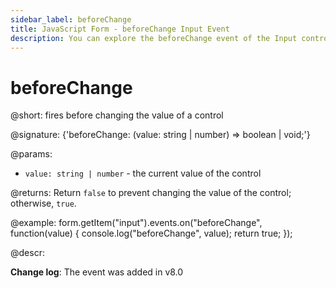 ```yaml
---
sidebar_label: beforeChange
title: JavaScript Form - beforeChange Input Event 
description: You can explore the beforeChange event of the Input control of Form in the documentation of the DHTMLX JavaScript UI library. Browse developer guides and API reference, try out code examples and live demos, and download a free 30-day evaluation version of DHTMLX Suite 7.
---
```


# beforeChange

@short: fires before changing the value of a control

@signature: {'beforeChange: (value: string | number) => boolean | void;'}

@params:
- `value: string | number` - the current value of the control

@returns:
Return `false` to prevent changing the value of the control; otherwise, `true`.

@example:
form.getItem("input").events.on("beforeChange", function(value) {
    console.log("beforeChange", value);
    return true;
});

@descr:

**Change log**: The event was added in v8.0
